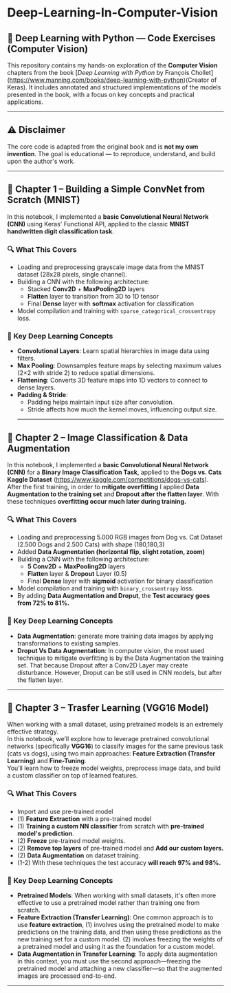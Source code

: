 # Deep-Learning-In-Computer-Vision

## 🧠 Deep Learning with Python — Code Exercises (Computer Vision)

This repository contains my hands-on exploration of the **Computer Vision** chapters from the book [_Deep Learning with Python_ by François Chollet] (https://www.manning.com/books/deep-learning-with-python)(Creator of Keras). It includes annotated and structured implementations of the models presented in the book, with a focus on key concepts and practical applications.

---

## ⚠️ Disclaimer
The core code is adapted from the original book and is **not my own invention**. The goal is educational — to reproduce, understand, and build upon the author's work.

---

## 📘 Chapter 1 – Building a Simple ConvNet from Scratch (MNIST)

In this notebook, I implemented a **basic Convolutional Neural Network (CNN)** using Keras' Functional API, applied to the classic **MNIST handwritten digit classification task**.

### 🔍 What This Covers

- Loading and preprocessing grayscale image data from the MNIST dataset (28x28 pixels, single channel).
- Building a CNN with the following architecture:
  - Stacked **Conv2D** + **MaxPooling2D** layers
  - **Flatten** layer to transition from 3D to 1D tensor
  - Final **Dense** layer with **softmax** activation for classification
- Model compilation and training with `sparse_categorical_crossentropy` loss.

### 🧠 Key Deep Learning Concepts

- **Convolutional Layers**: Learn spatial hierarchies in image data using filters.
- **Max Pooling**: Downsamples feature maps by selecting maximum values (2×2 with stride 2) to reduce spatial dimensions.
- **Flattening**: Converts 3D feature maps into 1D vectors to connect to dense layers.
- **Padding & Stride**:
  - Padding helps maintain input size after convolution.
  - Stride affects how much the kernel moves, influencing output size.
  ---
## 📘 Chapter 2 – Image Classification & Data Augmentation
In this notebook, I implemented a **basic Convolutional Neural Network (CNN)** for a **Binary Image Classification Task**, applied to the **Dogs vs. Cats Kaggle Dataset** (https://www.kaggle.com/competitions/dogs-vs-cats). After the first training, in order to **mitigate overfitting** I applied **Data Augmentation to the training set** and **Dropout after the flatten layer**. With these techniques **overfitting occur much later during training.**

### 🔍 What This Covers
- Loading and preprocessing 5.000 RGB images from Dog vs. Cat Dataset (2.500 Dogs and 2.500 Cats) with shape (180,180,3)
- Added **Data Augmentation (horizontal flip, slight rotation, zoom)**
- Building a CNN with the following architecture:
  - **5 Conv2D** + **MaxPooling2D** layers
  - **Flatten** layer & **Dropout** Layer (0.5)
  - Final **Dense** layer with **sigmoid** activation for binary classification
- Model compilation and training with `binary_crossentropy` loss.
- By adding **Data Augmentation and Droput**, the **Test accuracy goes from 72% to 81%.**
### 🧠 Key Deep Learning Concepts
- **Data Augmentation**: generate more training data images by applying transformations to existing samples.
- **Droput Vs Data Augmentation**: In computer vision, the most used technique to mitigate overfitting is by the Data Augmentation the training set. That because Dropout after a Conv2D Layer may create disturbance. However, Droput can be still used in CNN models, but after the flatten layer.
---
## 📘 Chapter 3 – Trasfer Learning (VGG16 Model)
When working with a small dataset, using pretrained models is an extremely effective strategy.  
In this notebook, we’ll explore how to leverage pretrained convolutional networks (specifically **VGG16**) to classify images for the same previous task (cats vs dogs), using two main approaches: **Feature Extraction (Transfer Learning)** and **Fine-Tuning**.  
You’ll learn how to freeze model weights, preprocess image data, and build a custom classifier on top of learned features.

### 🔍 What This Covers
- Import and use pre-trained model
- (1) **Feature Extraction** with a pre-trained model
- (1) **Training a custom NN classifier** from scratch with **pre-trained model's prediction**.
- (2) **Freeze** pre-trained model weights.
- (2) **Remove top layers** of pre-trained model and **Add our custom layers.**
- (2) **Data Augmentation** on dataset training.
- (1-2) With these techniques the test accuracy **will reach 97% and 98%.**
### 🧠 Key Deep Learning Concepts
- **Pretrained Models**: When working with small datasets, it's often more effective to use a pretrained model rather than training one from scratch.
- **Feature Extraction (Transfer Learning)**: One common approach is to use **feature extraction**, (1) involves using the pretrained model to make predictions on the training data, and then using these predictions as the new training set for a custom model. (2) involves freezing the weights of a pretrained model and using it as the foundation for a custom model.
- **Data Augmentation in Transfer Learning**: To apply data augmentation in this context, you must use the second approach—freezing the pretrained model and attaching a new classifier—so that the augmented images are processed end-to-end.
---

